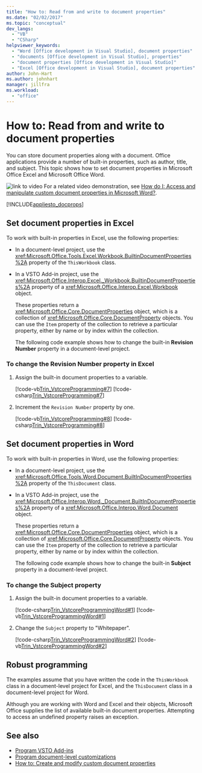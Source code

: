 ```yaml
---
title: "How to: Read from and write to document properties"
ms.date: "02/02/2017"
ms.topic: "conceptual"
dev_langs:
  - "VB"
  - "CSharp"
helpviewer_keywords:
  - "Word [Office development in Visual Studio], document properties"
  - "documents [Office development in Visual Studio], properties"
  - "document properties [Office development in Visual Studio]"
  - "Excel [Office development in Visual Studio], document properties"
author: John-Hart
ms.author: johnhart
manager: jillfra
ms.workload:
  - "office"
---
```

# How to: Read from and write to document properties
  You can store document properties along with a document. Office applications provide a number of built-in properties, such as author, title, and subject. This topic shows how to set document properties in Microsoft Office Excel and Microsoft Office Word.

 ![link to video](../vsto/media/playvideo.gif "link to video") For a related video demonstration, see [How do I: Access and manipulate custom document properties in Microsoft Word?](https://msdn.microsoft.com/).

 [!INCLUDE[appliesto_docprops](../vsto/includes/appliesto-docprops-md.md)]

## Set document properties in Excel
 To work with built-in properties in Excel, use the following properties:

- In a document-level project, use the <xref:Microsoft.Office.Tools.Excel.Workbook.BuiltinDocumentProperties%2A> property of the `ThisWorkbook` class.

- In a VSTO Add-in project, use the <xref:Microsoft.Office.Interop.Excel._Workbook.BuiltinDocumentProperties%2A> property of a <xref:Microsoft.Office.Interop.Excel.Workbook> object.

  These properties return a <xref:Microsoft.Office.Core.DocumentProperties> object, which is a collection of <xref:Microsoft.Office.Core.DocumentProperty> objects. You can use the `Item` property of the collection to retrieve a particular property, either by name or by index within the collection.

  The following code example shows how to change the built-in **Revision Number** property in a document-level project.

### To change the Revision Number property in Excel

1. Assign the built-in document properties to a variable.

     [!code-vb[Trin_VstcoreProgramming#7](../vsto/codesnippet/VisualBasic/Trin_VstcoreProgrammingExcelVB/ThisWorkbook.vb#7)]
     [!code-csharp[Trin_VstcoreProgramming#7](../vsto/codesnippet/CSharp/Trin_VstcoreProgrammingExcelCS/ThisWorkbook.cs#7)]

2. Increment the `Revision Number` property by one.

     [!code-vb[Trin_VstcoreProgramming#8](../vsto/codesnippet/VisualBasic/Trin_VstcoreProgrammingExcelVB/ThisWorkbook.vb#8)]
     [!code-csharp[Trin_VstcoreProgramming#8](../vsto/codesnippet/CSharp/Trin_VstcoreProgrammingExcelCS/ThisWorkbook.cs#8)]

## Set document properties in Word
 To work with built-in properties in Word, use the following properties:

- In a document-level project, use the <xref:Microsoft.Office.Tools.Word.Document.BuiltInDocumentProperties%2A> property of the `ThisDocument` class.

- In a VSTO Add-in project, use the <xref:Microsoft.Office.Interop.Word._Document.BuiltInDocumentProperties%2A> property of a <xref:Microsoft.Office.Interop.Word.Document> object.

  These properties return a <xref:Microsoft.Office.Core.DocumentProperties> object, which is a collection of <xref:Microsoft.Office.Core.DocumentProperty> objects. You can use the `Item` property of the collection to retrieve a particular property, either by name or by index within the collection.

  The following code example shows how to change the built-in **Subject** property in a document-level project.

### To change the Subject property

1. Assign the built-in document properties to a variable.

     [!code-csharp[Trin_VstcoreProgrammingWord#1](../vsto/codesnippet/CSharp/Trin_VstcoreProgrammingWordCS/ThisDocument.cs#1)]
     [!code-vb[Trin_VstcoreProgrammingWord#1](../vsto/codesnippet/VisualBasic/Trin_VstcoreProgrammingWordVB/ThisDocument.vb#1)]

2. Change the `Subject` property to "Whitepaper".

     [!code-csharp[Trin_VstcoreProgrammingWord#2](../vsto/codesnippet/CSharp/Trin_VstcoreProgrammingWordCS/ThisDocument.cs#2)]
     [!code-vb[Trin_VstcoreProgrammingWord#2](../vsto/codesnippet/VisualBasic/Trin_VstcoreProgrammingWordVB/ThisDocument.vb#2)]

## Robust programming
 The examples assume that you have written the code in the `ThisWorkbook` class in a document-level project for Excel, and the `ThisDocument` class in a document-level project for Word.

 Although you are working with Word and Excel and their objects, Microsoft Office supplies the list of available built-in document properties. Attempting to access an undefined property raises an exception.

## See also
- [Program VSTO Add-ins](../vsto/programming-vsto-add-ins.md)
- [Program document-level customizations](../vsto/programming-document-level-customizations.md)
- [How to: Create and modify custom document properties](../vsto/how-to-create-and-modify-custom-document-properties.md)
